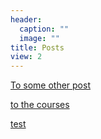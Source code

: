 ```yaml
---
header:
  caption: ""
  image: ""
title: Posts
view: 2
---
```


[To some other post](../newPost)

[to the courses](../../courses)

[test](../../img/hero-academic.png)